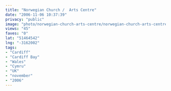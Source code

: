 ```yaml
---
title: "Norwegian Church /  Arts Centre"
date: "2006-11-06 10:37:39"
privacy: "public"
image: "photo/norwegian-church-arts-centre/norwegian-church-arts-centre.jpg"
views: "45"
faves: "0"
lat: "51464542"
lng: "-3162002"
tags:
- "Cardiff"
- "Cardiff Bay"
- "Wales"
- "Cymru"
- "UK"
- "november"
- "2006"
---
```


